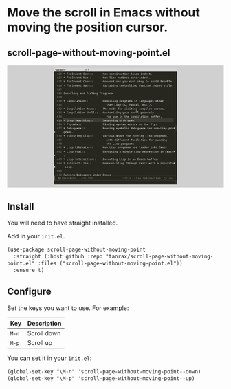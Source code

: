 # Move the scroll in Emacs without moving the position cursor.
## scroll-page-without-moving-point.el

![demo](demo.gif)

## Install

You will need to have straight installed.

Add in your `init.el`.

```elisp
(use-package scroll-page-without-moving-point
  :straight (:host github :repo "tanrax/scroll-page-without-moving-point.el" :files ("scroll-page-without-moving-point.el"))
  :ensure t)
```

## Configure

Set the keys you want to use. For example:

| Key | Description |
| --- | --- |
| `M-n` | Scroll down |
| `M-p` | Scroll up |

You can set it in your `init.el`:

```elisp
(global-set-key "\M-n" 'scroll-page-without-moving-point--down)
(global-set-key "\M-p" 'scroll-page-without-moving-point--up)
```
